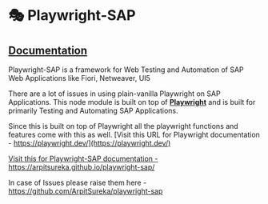 # 🎭 Playwright-SAP

## [Documentation](https://arpitsureka.github.io/playwright-sap/)

Playwright-SAP is a framework for Web Testing and Automation of SAP Web Applications like Fiori, Netweaver, UI5

There are a lot of issues in using plain-vanilla Playwright on SAP Applications. This node module is built on top of [**Playwright**](https://playwright.dev/) and is built for primarily Testing and Automating SAP Applications.

Since this is built on top of Playwright all the playwright functions and features come with this as well. [Visit this URL for Playwright documentation - https://playwright.dev/](https://playwright.dev/)

[Visit this for Playwright-SAP documentation - https://arpitsureka.github.io/playwright-sap/ ](https://arpitsureka.github.io/playwright-sap/)

In case of Issues please raise them here - https://github.com/ArpitSureka/playwright-sap
